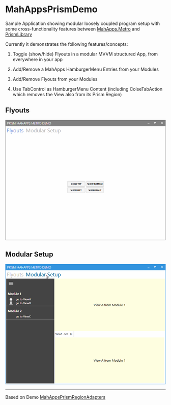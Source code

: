 # MahAppsPrismDemo

Sample Application showing modular loosely coupled program setup with some cross-functionality features between 
[MahApps.Metro](https://github.com/MahApps/MahApps.Metro) and
[PrismLibrary](https://github.com/PrismLibrary/Prism)

Currently it demonstrates the following features/concepts:

1. Toggle (show/hide) Flyouts in a modular MVVM structured App, from everywhere in your app

2. Add/Remove a MahApps HamburgerMenu Entries from your Modules

3. Add/Remove Flyouts from your Modules

4. Use TabControl as HamburgerMenu Content 
(including ColseTabAction which removes the View also from its Prism Region)

## Flyouts
![](Flyouts.gif)

## Modular Setup
![](ModularSetup.gif)

---

Based on Demo [MahAppsPrismRegionAdapters](https://github.com/WaldemarCoding/MahAppsPrismRegionAdapters)
